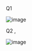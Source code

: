 Q1 

![image](https://github.com/user-attachments/assets/97e4b8b0-1f40-49e1-bcc9-5f07682301b9)

Q2 , 

![image](https://github.com/user-attachments/assets/f5ea5910-5c75-4cf0-9f3f-5a003607e4d3)
